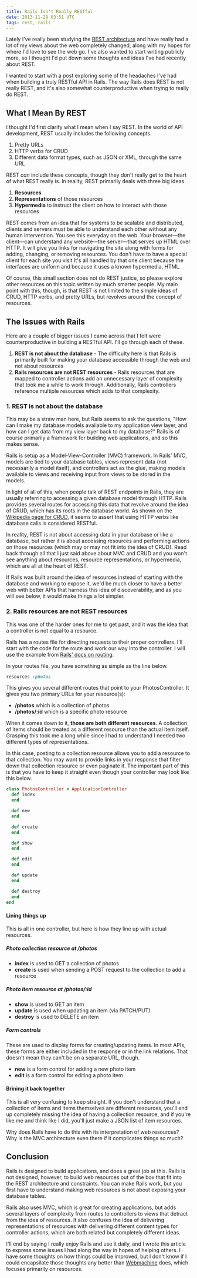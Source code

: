 ```yaml
---
title: Rails Isn't Really RESTful
date: 2013-11-28 03:51 UTC
tags: rest, rails
---
```


Lately I've really been studying the [REST architecture](http://en.wikipedia.org/wiki/Representational_state_transfer) and have really had a lot of my views about the web completely changed, along with my hopes for where I'd love to see the web go. I've also wanted to start writing publicly more, so I thought I'd put down some thoughts and ideas I've had recently about REST.

I wanted to start with a post exploring some of the headaches I've had when building a truly RESTful API in Rails. The way Rails does REST is not really REST, and it's also somewhat counterproductive when trying to really do REST. 

## What I Mean By REST

I thought I'd first clarify what I mean when I say REST. In the world of API development, REST usually includes the following concepts.

1. Pretty URLs
2. HTTP verbs for CRUD
3. Different data format types, such as JSON or XML, through the same URL

REST *can* include these concepts, though they don't really get to the heart of what REST really is. In reality, REST primarily deals with three big ideas.

1. **Resources**
2. **Representations** of those resources
3. **Hypermedia** to instruct the client on how to interact with those resources

REST comes from an idea that for systems to be scalable and distributed, clients and servers must be able to understand each other without any human intervention. You see this everyday on the web. Your browser—the client—can understand any website—the server—that serves up HTML over HTTP. It will give you links for navigating the site along with forms for adding, changing, or removing resources. You don't have to have a special client for each site you visit It's all handled by that one client because the interfaces are uniform and because it uses a known hypermedia, HTML.

Of course, this small section does not do REST justice, so please explore other resources on this topic written by much smarter people. My main point with this, though, is that REST is not limited to the simple ideas of CRUD, HTTP verbs, and pretty URLs, but revolves around the concept of resources.

## The Issues with Rails

Here are a couple of bigger issues I came across that I felt were counterproductive in building a RESTful API. I'll go through each of these.

1. **REST is not about the database** - The difficulty here is that Rails is primarily built for making your database accessible through the web and not about resources
2. **Rails resources are not REST resources** - Rails resources that are mapped to controller actions add an unnecessary layer of complexity that took me a while to work through. Additionally, Rails controllers reference multiple resources which adds to that complexity.

### 1. REST is not about the database

This may be a straw man here, but Rails seems to ask the questions, "How can I make my database models available to my application view layer, and how can I get data from my view layer back to my database?" Rails is of course primarily a framework for building web applications, and so this makes sense.

Rails is setup as a Model-View-Controller (MVC) framework. In Rails' MVC, models are tied to your database tables, views represent data (not necessarily a model itself), and controllers act as the glue, making models available to views and receiving input from views to be stored in the models.

In light of all of this, when people talk of REST endpoints in Rails, they are usually referring to accessing a given database model through HTTP. Rails provides several routes for accessing this data that revolve around the idea of CRUD, which has its roots in the database world. As shown on the [Wikipedia page for CRUD](http://en.wikipedia.org/wiki/Create,_read,_update_and_delete#Database_applications), it seems to assert that using HTTP verbs like database calls is considered RESTful.

In reality, REST is not about accessing data in your database or like a database, but rather it is about accessing resources and performing actions on those resources (which may or may not fit into the idea of CRUD). Read back through all that I just said above about MVC and CRUD and you won't see anything about resources, resource representations, or hypermedia, which are all at the heart of REST.

If Rails was built around the idea of resources instead of starting with the database and working to expose it, we'd be much closer to have a better web with better APIs that harness this idea of discoverability, and as you will see below, it would make things a lot simpler.

### 2. Rails resources are not REST resources

This was one of the harder ones for me to get past, and it was the idea that a controller is not equal to a resource.

Rails has a routes file for directing requests to their proper controllers. I'll start with the code for the route and work our way into the controller. I will use the example from [Rails' docs on routing](http://guides.rubyonrails.org/routing.html).

In your routes file, you have something as simple as the line below.

~~~ruby
resources :photos
~~~

This gives you several different routes that point to your PhotosController. It gives you two primary URLs for your resource(s):

* **/photos** which is a collection of photos
* **/photos/:id** which is a specific photo resource

When it comes down to it, **those are both different resources**. A collection of items should be treated as a different resource than the actual item itself. Grasping this took me a long while since I had to understand I needed two different types of representations.

In this case, posting to a collection resource allows you to add a resource to that collection. You may want to provide links in your response that filter down that collection resource or even paginate it. The important part of this is that you have to keep it straight even though your controller may look like this below.

~~~ruby
class PhotosController < ApplicationController
  def index
  end

  def new
  end

  def create
  end

  def show
  end

  def edit
  end

  def update
  end

  def destroy
  end
end
~~~

#### Lining things up

This is all in one controller, but here is how they line up with actual resources.

##### Photo collection resource at /photos

* **index** is used to GET a collection of photos
* **create** is used when sending a POST request to the collection to add a resource

##### Photo item resource at /photos/:id

* **show** is used to GET an item
* **update** is used when updating an item (via PATCH/PUT)
* **destroy** is used to DELETE an item

##### Form controls

These are used to display forms for creating/updating items. In most APIs, these forms are either included in the response or in the link relations. That doesn't mean they can't be on a separate URL, though.

* **new** is a form control for adding a new photo item
*  **edit** is a form control for editing a photo item

#### Brining it back together

This is all very confusing to keep straight. If you don't understand that a collection of items and items themselves are different resources, you'll end up completely missing the idea of having a collection resource, and if you're like me and think like I did, you'll just make a JSON list of item resources.

Why does Rails have to do this with its interpretation of web resources? Why is the MVC architecture even there if it complicates things so much?

## Conclusion

Rails is designed to build applications, and does a great job at this. Rails is not designed, however, to build web resources out of the box that fit into the REST architecture and constraints. You can make Rails work, but you first have to understand making web resources is not about exposing your database tables.

Rails also uses MVC, which is great for creating applications, but adds several layers of complexity from routes to controllers to views that detract from the idea of resources. It also confuses the idea of delivering representations of resources with delivering different content types for controller actions, which are both related but completely different ideas.

I'll end by saying I really enjoy Rails and use it daily, and I wrote this article to express some issues I had along the way in hopes of helping others. I have some thoughts on how things could be improved, but I don't know if I could encapsilate those thoughts any better than [Webmachine](https://github.com/seancribbs/webmachine-ruby) does, which focuses primarily on resources.